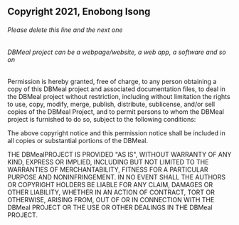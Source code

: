 ## Copyright 2021, Enobong Isong

###### Please delete this line and the next one
###### DBMeal project can be a webpage/website, a web app, a software and so on

Permission is hereby granted, free of charge, to any person obtaining a copy of this DBMeal project and associated documentation files, to deal in the DBMeal project without restriction, including without limitation the rights to use, copy, modify, merge, publish, distribute, sublicense, and/or sell copies of the DBMeal Project, and to permit persons to whom the DBMeal project is furnished to do so, subject to the following conditions:

The above copyright notice and this permission notice shall be included in all copies or substantial portions of the DBMeal.

THE DBMealPROJECT IS PROVIDED "AS IS", WITHOUT WARRANTY OF ANY KIND, EXPRESS OR IMPLIED, INCLUDING BUT NOT LIMITED TO THE WARRANTIES OF MERCHANTABILITY, FITNESS FOR A PARTICULAR PURPOSE AND NONINFRINGEMENT. IN NO EVENT SHALL THE AUTHORS OR COPYRIGHT HOLDERS BE LIABLE FOR ANY CLAIM, DAMAGES OR OTHER LIABILITY, WHETHER IN AN ACTION OF CONTRACT, TORT OR OTHERWISE, ARISING FROM, OUT OF OR IN CONNECTION WITH THE DBMeal PROJECT OR THE USE OR OTHER DEALINGS IN THE DBMeal PROJECT.
